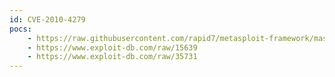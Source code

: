 ```yaml
---
id: CVE-2010-4279
pocs:
    - https://raw.githubusercontent.com/rapid7/metasploit-framework/master/modules/exploits/multi/http/pandora_upload_exec.rb
    - https://www.exploit-db.com/raw/15639
    - https://www.exploit-db.com/raw/35731
---
```

